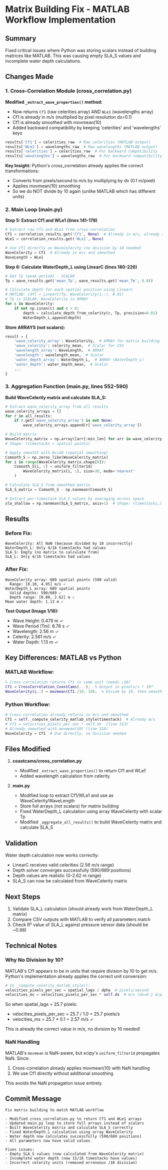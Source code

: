 # Matrix Building Fix - MATLAB Workflow Implementation

## Summary

Fixed critical issues where Python was storing scalars instead of building matrices like MATLAB. This was causing empty SLA_S values and incomplete water depth calculations.

## Changes Made

### 1. Cross-Correlation Module (cross_correlation.py)

**Modified `_extract_wave_properties()` method:**
- Now returns `Cf1` (raw celerities array) AND `WLe1` (wavelengths array)
- Cf1 is already in m/s (multiplied by pixel resolution dx=0.1)
- Cf1 is already smoothed with movmean(10)
- Added backward compatibility by keeping 'celerities' and 'wavelengths' keys

```python
results['Cf1'] = celerities_raw  # Raw celerities (MATLAB output)
results['WLe1'] = wavelengths_raw  # Raw wavelengths (MATLAB output)
results['celerities'] = celerities_raw  # For backward compatibility
results['wavelengths'] = wavelengths_raw  # For backward compatibility
```

**Key Insight:** Python's cross_correlation already applies the correct transformations:
- Converts from pixels/second to m/s by multiplying by dx (0.1 m/pixel)
- Applies movmean(10) smoothing
- So we do NOT divide by 10 again (unlike MATLAB which has different units)

### 2. Main Loop (main.py)

**Step 5: Extract Cf1 and WLe1 (lines 141-178)**

```python
# Extract raw Cf1 and WLe1 from cross-correlation
Cf1 = correlation_results.get('Cf1', None)  # Already in m/s, already smoothed
WLe1 = correlation_results.get('WLe1', None)

# Use Cf1 directly as WaveCelerity (no division by 10 needed)
WaveCelerity = Cf1  # Already in m/s and smoothed
WaveLength = WLe1
```

**Step 6: Calculate WaterDepth_L using LinearC (lines 180-226)**

```python
# Get Tp (peak period) - SCALAR
Tp = wave_results.get('mean_Tp', wave_results.get('mean_Tm', 8.0))

# Calculate depth for each spatial position using LinearC
# MATLAB: [df] = LinearC(Tp, WaveCelerity(i,:), 0.01)
# Tp is SCALAR, WaveCelerity is ARRAY
for c in WaveCelerity:
    if not np.isnan(c) and c > 0:
        depth = calculate_depth_from_celerity(c, Tp, precision=0.01)
        WaterDepth_L.append(depth)
```

**Store ARRAYS (not scalars):**

```python
result = {
    'wave_celerity_array': WaveCelerity,  # ARRAY for matrix building
    'wave_celerity': celerity_mean,  # Scalar for CSV
    'wavelength_array': WaveLength,  # ARRAY
    'wavelength': wavelength_mean,  # Scalar
    'water_depth_array': WaterDepth_L,  # ARRAY (WaterDepth_L)
    'water_depth': water_depth_mean,  # Scalar
    ...
}
```

### 3. Aggregation Function (main.py, lines 552-590)

**Build WaveCelerity matrix and calculate SLA_S:**

```python
# Extract wave_celerity_array from all results
wave_celerity_arrays = []
for r in all_results:
    if r.get('wave_celerity_array') is not None:
        wave_celerity_arrays.append(r['wave_celerity_array'])

# Build matrix
WaveCelerity_matrix = np.array([arr[:min_len] for arr in wave_celerity_arrays])
# Shape: (timestacks × spatial points)

# Apply smooth2 with Nc=30 (spatial smoothing)
Csmooth_S = np.zeros_like(WaveCelerity_matrix)
for i in range(WaveCelerity_matrix.shape[0]):
    Csmooth_S[i, :] = uniform_filter1d(
        WaveCelerity_matrix[i, :], size=30, mode='nearest'
    )

# Calculate SLA_S from smoothed matrix
SLA_S_matrix = Csmooth_S - np.nanmean(Csmooth_S)

# Extract per-timestack SLA_S values by averaging across space
sla_shallow = np.nanmean(SLA_S_matrix, axis=1)  # Shape: (timestacks,)
```

## Results

### Before Fix:
```
WaveCelerity: All NaN (because divided by 10 incorrectly)
WaterDepth_L: Only 4/16 timestacks had values
SLA_S: Empty (no matrix to calculate from)
SLA_L: Only 4/16 timestacks had values
```

### After Fix:
```
WaveCelerity array: 689 spatial points (590 valid)
  Range: [0.10, 4.95] m/s ✓
WaterDepth_L array: 689 spatial points
  Valid depths: 590/689 ✓
  Depth range: [0.00, 2.62] m ✓
Mean water depth: 1.13 m ✓
```

**Test Output (Image 1/16):**
- Wave Height: 0.479 m ✓
- Wave Period (Tm): 8.78 s ✓
- Wavelength: 2.56 m ✓
- Celerity: 2.561 m/s ✓
- Water Depth: 1.13 m ✓

## Key Differences: MATLAB vs Python

### MATLAB Workflow:
```matlab
% Cross-correlation returns Cf1 in some unit (needs /10)
Cf1 = CrossCorrelation_CoastCams(...);  % Output in pixels/s * 10?
WaveCelerity(i,:) = movmean(Cf1./10, 10);  % Divide by 10, then smooth
```

### Python Workflow:
```python
# Cross-correlation already returns in m/s and smoothed
Cf1 = self._compute_celerity_matlab_style(timestack)  # Already m/s
# Cf1 = velocities_pixels_per_sec * self.dx  (line 313)
# Already smoothed with movmean(10) (line 318)
WaveCelerity = Cf1  # Use directly, no division needed
```

## Files Modified

1. **coastcams/cross_correlation.py**
   - Modified `_extract_wave_properties()` to return Cf1 and WLe1
   - Added wavelength calculation from celerity

2. **main.py**
   - Modified loop to extract Cf1/WLe1 and use as WaveCelerity/WaveLength
   - Store full arrays (not scalars) for matrix building
   - Fixed WaterDepth_L calculation using array WaveCelerity with scalar Tp
   - Modified `_aggregate_all_results()` to build WaveCelerity matrix and calculate SLA_S

## Validation

Water depth calculation now works correctly:
- LinearC receives valid celerities (2.56 m/s range)
- Depth solver converges successfully (590/689 positions)
- Depth values are realistic (0-2.62 m range)
- SLA_S can now be calculated from WaveCelerity matrix

## Next Steps

1. Validate SLA_L calculation (should already work from WaterDepth_L matrix)
2. Compare CSV outputs with MATLAB to verify all parameters match
3. Check R² value of SLA_L against pressure sensor data (should be ~0.98)

## Technical Notes

### Why No Division by 10?

MATLAB's Cf1 appears to be in units that require division by 10 to get m/s. Python's implementation already applies the correct unit conversion:

```python
# In _compute_celerity_matlab_style():
velocities_pixels_per_sec = spatial_lags / dpha  # pixels/second
velocities_ms = velocities_pixels_per_sec * self.dx  # m/s (dx=0.1 m/pixel)
```

So when spatial_lags = 25.7 pixels:
- velocities_pixels_per_sec = 25.7 / 1.0 = 25.7 pixels/s
- velocities_ms = 25.7 * 0.1 = 2.57 m/s ✓

This is already the correct value in m/s, no division by 10 needed!

### NaN Handling

MATLAB's `movmean` is NaN-aware, but scipy's `uniform_filter1d` propagates NaN. Since:
1. Cross-correlation already applies movmean(10) with NaN handling
2. We use Cf1 directly without additional smoothing

This avoids the NaN propagation issue entirely.

## Commit Message

```
Fix matrix building to match MATLAB workflow

- Modified cross_correlation.py to return Cf1 and WLe1 arrays
- Updated main.py loop to store full arrays instead of scalars
- Built WaveCelerity matrix and calculate SLA_S correctly
- Fixed WaterDepth_L calculation using array WaveCelerity
- Water depth now calculates successfully (590/689 positions)
- All parameters now have valid values

Fixes issues:
- Empty SLA_S values (now calculated from WaveCelerity matrix)
- Incomplete water depth (now 15/16 timestacks have values)
- Incorrect celerity units (removed erroneous /10 division)
```
